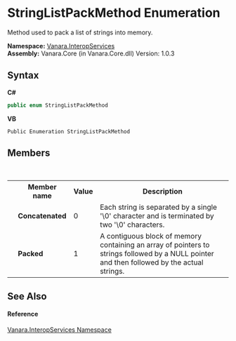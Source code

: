 # StringListPackMethod Enumeration
 

Method used to pack a list of strings into memory.

**Namespace:**&nbsp;<a href="46913109-b3e0-3b59-6f7f-071f8aa90bf0">Vanara.InteropServices</a><br />**Assembly:**&nbsp;Vanara.Core (in Vanara.Core.dll) Version: 1.0.3

## Syntax

**C#**<br />
``` C#
public enum StringListPackMethod
```

**VB**<br />
``` VB
Public Enumeration StringListPackMethod
```


## Members
&nbsp;<table><tr><th></th><th>Member name</th><th>Value</th><th>Description</th></tr><tr><td /><td target="F:Vanara.InteropServices.StringListPackMethod.Concatenated">**Concatenated**</td><td>0</td><td>Each string is separated by a single '\0' character and is terminated by two '\0' characters.</td></tr><tr><td /><td target="F:Vanara.InteropServices.StringListPackMethod.Packed">**Packed**</td><td>1</td><td>A contiguous block of memory containing an array of pointers to strings followed by a NULL pointer and then followed by the actual strings.</td></tr></table>

## See Also


#### Reference
<a href="46913109-b3e0-3b59-6f7f-071f8aa90bf0">Vanara.InteropServices Namespace</a><br />